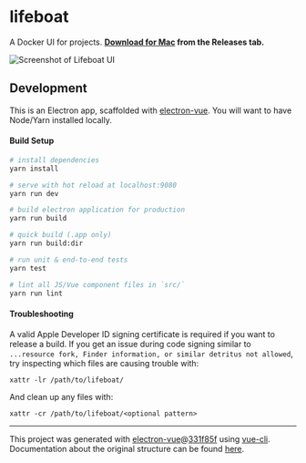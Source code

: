# lifeboat

A Docker UI for projects. **[Download for Mac](https://github.com/jplhomer/lifeboat/releases) from the Releases tab.**

![Screenshot of Lifeboat UI](https://pbs.twimg.com/media/DK_DFpLUMAAg315.png:large)

## Development

This is an Electron app, scaffolded with [electron-vue](https://github.com/SimulatedGREG/electron-vue). You will want to have Node/Yarn installed locally.

#### Build Setup

``` bash
# install dependencies
yarn install

# serve with hot reload at localhost:9080
yarn run dev

# build electron application for production
yarn run build

# quick build (.app only)
yarn run build:dir

# run unit & end-to-end tests
yarn test

# lint all JS/Vue component files in `src/`
yarn run lint

```

#### Troubleshooting

A valid Apple Developer ID signing certificate is required if you want to release a build. If you get an issue during code signing similar to `...resource fork, Finder information, or similar detritus not allowed`, try inspecting which files are causing trouble with:

```
xattr -lr /path/to/lifeboat/
```

And clean up any files with:

```
xattr -cr /path/to/lifeboat/<optional pattern>
```

---

This project was generated with [electron-vue](https://github.com/SimulatedGREG/electron-vue)@[331f85f](https://github.com/SimulatedGREG/electron-vue/tree/331f85fd556cc0d60a30ad019a44a29baaed49f5) using [vue-cli](https://github.com/vuejs/vue-cli). Documentation about the original structure can be found [here](https://simulatedgreg.gitbooks.io/electron-vue/content/index.html).
